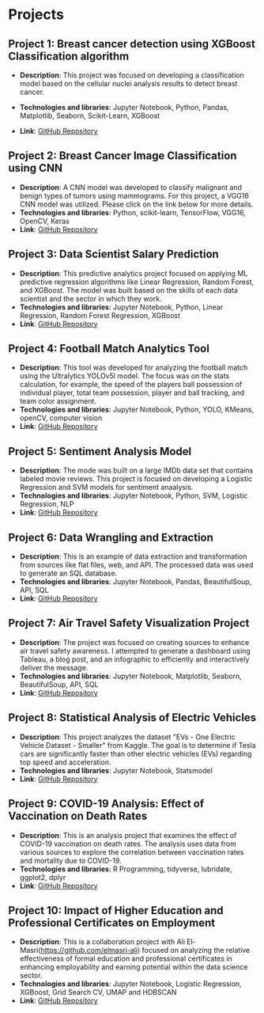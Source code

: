 # Projects

## Project 1: Breast cancer detection using XGBoost Classification algorithm
- **Description**: This project was focused on developing a classification model based on the cellular nuclei analysis results to detect breast cancer.
  
- **Technologies and libraries**: Jupyter Notebook, Python, Pandas, Matplotlib, Seaborn, Scikit-Learn, XGBoost
  
- **Link**: [GitHub Repository](https://github.com/PavelM90/-Projects/tree/main/Wisconsin%20Breast%20Cancer%20Classification%20Model)

## Project 2: Breast Cancer Image Classification using CNN
- **Description**: A CNN model was developed to classify malignant and benign types of tumors using mammograms. For this project, a VGG16 CNN model was utilized.
                   Please click on the link below for more details.
- **Technologies and libraries**: Python, scikit-learn, TensorFlow, VGG16, OpenCV, Keras
- **Link**: [GitHub Repository](https://github.com/PavelM90/-Projects/tree/main/Breast%20cancer%20Image%20classification%20using%20CNN.%20CBIS-DDSM%20dataset)

## Project 3: Data Scientist Salary Prediction 
- **Description**: This predictive analytics project focused on applying ML predictive regression algorithms like Linear Regression, Random Forest, and XGBoost.
                   The model was built based on the skills of each data scientist and the sector in which they work. 
- **Technologies and libraries**: Jupyter Notebook, Python, Linear Regression, Random Forest Regression, XGBoost
- **Link**: [GitHub Repository](https://github.com/PavelM90/-Projects/tree/main/Data%20Scientists%20Salary%20Prediction%20Using%20Regression%20Models)

## Project 4: Football Match Analytics Tool
- **Description**: This tool was developed for analyzing the football match using the Ultralytics YOLOv5l model. The focus was on the stats calculation, for example, the speed of the players
                   ball possession of individual player, total team possession, player and ball tracking, and team color assignment.
- **Technologies and libraries**: Jupyter Notebook, Python, YOLO, KMeans, openCV, computer vision
- **Link**: [GitHub Repository](https://github.com/PavelM90/-Projects/tree/main/Football_match_analytics)

## Project 5: Sentiment Analysis Model 
- **Description**: The mode was built on a large IMDb data set that contains labeled movie reviews. This project is focused on developing a Logistic Regression and SVM models
                   for sentiment anaalysis.
- **Technologies and libraries**: Jupyter Notebook, Python, SVM, Logistic Regression, NLP
- **Link**: [GitHub Repository](https://github.com/PavelM90/-Projects/tree/main/Movie%20Review%20Sentiment%20Analysis)

## Project 6: Data Wrangling and Extraction 
- **Description**: This is an example of data extraction and transformation from sources like flat files, web, and API. The processed data was used to generate an SQL database.
- **Technologies and libraries**: Jupyter Notebook, Pandas, BeautifulSoup, API, SQL
- **Link**: [GitHub Repository](https://github.com/PavelM90/-Projects/tree/main/Data_Wrangling_Files_API_Web)
  
## Project 7: Air Travel Safety Visualization Project
- **Description**:  The project was focused on creating sources to enhance air travel safety awareness. I attempted to generate a dashboard using Tableau, a blog post, and an infographic to efficiently and interactively deliver the message.
- **Technologies and libraries**: Jupyter Notebook, Matplotlib, Seaborn, BeautifulSoup, API, SQL
- **Link**: [GitHub Repository](https://github.com/PavelM90/-Projects/tree/main/Data_Visualization_Tableau)

## Project 8: Statistical Analysis of Electric Vehicles 
- **Description**:  This project analyzes the dataset "EVs - One Electric Vehicle Dataset - Smaller" from Kaggle. The goal is to determine if Tesla cars are significantly faster than other electric vehicles (EVs) regarding top speed and acceleration.
- **Technologies and libraries**: Jupyter Notebook, Statsmodel 
- **Link**: [GitHub Repository](https://github.com/PavelM90/-Projects/tree/main/Statistical%20analysis%20of%20electric%20vehicles%20vs%20gas%20cars)

## Project 9: COVID-19 Analysis: Effect of Vaccination on Death Rates 
- **Description**: This is an analysis project that examines the effect of COVID-19 vaccination on death rates. The analysis uses data from various sources to explore the correlation between vaccination rates and mortality due to COVID-19.
- **Technologies and libraries**: R Programming, tidyverse, lubridate, ggplot2, dplyr
- **Link**: [GitHub Repository](https://github.com/PavelM90/-Projects/tree/main/Pavel_Makarov_COVID-19_analysis-%20effect_of_vaccination_on_death_rates)

## Project 10: Impact of Higher Education and Professional Certificates on Employment 
- **Description**: This is a collaboration project with Ali El-Masri(https://github.com/elmasri-ali) focused on analyzing the relative effectiveness of formal education and professional certificates in enhancing employability and earning potential within the data science sector. 
- **Technologies and libraries**: Jupyter Notebook, Logistic Regression, XGBoost, Grid Search CV, UMAP and HDBSCAN
- **Link**: [GitHub Repository](https://github.com/PavelM90/Pavel_Makarov_Ali_El_Masri_Data_Science_related_jobs_salary_analysis)
